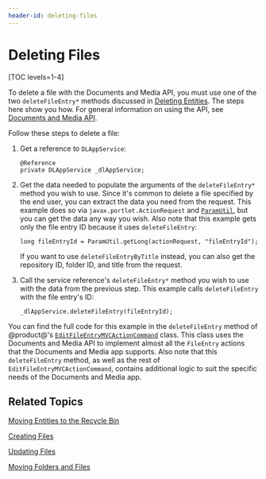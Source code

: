 ```yaml
---
header-id: deleting-files
---
```


# Deleting Files

[TOC levels=1-4]

To delete a file with the Documents and Media API, you must use one of the two 
`deleteFileEntry*` methods discussed in 
[Deleting Entities](/docs/7-2/frameworks/-/knowledge_base/frameworks/deleting-entities). 
The steps here show you how. For general information on using the API, see 
[Documents and Media API](/docs/7-2/frameworks/-/knowledge_base/frameworks/documents-and-media-api). 

Follow these steps to delete a file: 

1.  Get a reference to `DLAppService`: 

        @Reference
        private DLAppService _dlAppService;

2.  Get the data needed to populate the arguments of the `deleteFileEntry*` 
    method you wish to use. Since it's common to delete a file specified by the 
    end user, you can extract the data you need from the request. This example 
    does so via `javax.portlet.ActionRequest` and 
    [`ParamUtil`](@platform-ref@/7.2-latest/javadocs/portal-kernel/com/liferay/portal/kernel/util/ParamUtil.html), 
    but you can get the data any way you wish. Also note that this example gets 
    only the file entry ID because it uses `deleteFileEntry`: 

        long fileEntryId = ParamUtil.getLong(actionRequest, "fileEntryId");

    If you want to use `deleteFileEntryByTitle` instead, you can also get the 
    repository ID, folder ID, and title from the request. 

3.  Call the service reference's `deleteFileEntry*` method you wish to use with 
    the data from the previous step. This example calls `deleteFileEntry` with 
    the file entry's ID: 

        _dlAppService.deleteFileEntry(fileEntryId);

You can find the full code for this example in the `deleteFileEntry` method of 
@product@'s 
[`EditFileEntryMVCActionCommand`](https://github.com/liferay/liferay-portal/blob/master/modules/apps/document-library/document-library-web/src/main/java/com/liferay/document/library/web/internal/portlet/action/EditFileEntryMVCActionCommand.java) 
class. This class uses the Documents and Media API to implement almost all the 
`FileEntry` actions that the Documents and Media app supports. Also note that 
this `deleteFileEntry` method, as well as the rest of 
`EditFileEntryMVCActionCommand`, contains additional logic to suit the specific 
needs of the Documents and Media app. 

## Related Topics

[Moving Entities to the Recycle Bin](/docs/7-2/frameworks/-/knowledge_base/frameworks/moving-entities-to-the-recycle-bin)

[Creating Files](/docs/7-2/frameworks/-/knowledge_base/frameworks/creating-files)

[Updating Files](/docs/7-2/frameworks/-/knowledge_base/frameworks/updating-files)

[Moving Folders and Files](/docs/7-2/frameworks/-/knowledge_base/frameworks/moving-folders-and-files)
